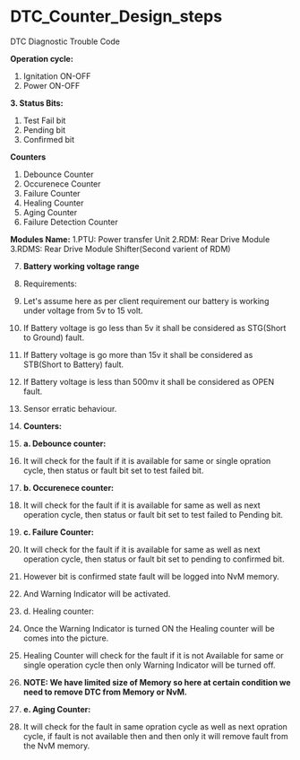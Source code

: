 # DTC_Counter_Design_steps
DTC Diagnostic Trouble Code

**Operation cycle:**
1. Ignitation ON-OFF
2. Power ON-OFF

**3. Status Bits:**
   1. Test Fail bit
   2. Pending bit
   3. Confirmed bit

**Counters**
1. Debounce Counter
2. Occurenece Counter
3. Failure Counter
4. Healing Counter
5. Aging Counter
6. Failure Detection Counter

**Modules Name:**
1.PTU: Power transfer Unit
2.RDM: Rear Drive Module 
3.RDMS: Rear Drive Module Shifter(Second varient of RDM)

7. **Battery working voltage range**
8. Requirements:
9. Let's assume here as per client requirement our battery is working under voltage from 5v to 15 volt.
10. If Battery voltage is go less than 5v it shall be considered as STG(Short to Ground) fault.
11. If Battery voltage is go more than 15v it shall be considered as STB(Short to Battery) fault.
12. If Battery voltage is less than 500mv it shall be considered as OPEN fault.
13. Sensor erratic behaviour.

14. **Counters:**
15. **a. Debounce counter:**
16. It will check for the fault if it is available for same or single opration cycle, then status or fault bit set to test failed bit.

17. **b. Occurenece counter:**
18. It will check for the fault if it is available for same as well as next operation cycle, then status or fault bit set to test failed  to Pending bit.

19. **c. Failure Counter:**
20. It will check for the fault if it is available for same as well as next operation cycle, then status or fault bit set to pending to confirmed bit.
21. However bit is confirmed state fault will be logged into NvM memory.
22. And Warning Indicator will be activated.

23. d. Healing counter:
24. Once the Warning Indicator is turned ON the Healing counter will be comes into the picture.
25. Healing Counter will check for the fault if it is not Available for same or single operation cycle then only Warning Indicator will be turned off.

26. **NOTE: We have limited size of Memory so here at certain condition we need to remove DTC from Memory or NvM.**

27. **e. Aging Counter:**
28. It will check for the fault in same opration cycle as well as next opration cycle, if fault is not available then and then only it will remove fault from the NvM memory.
    

    


